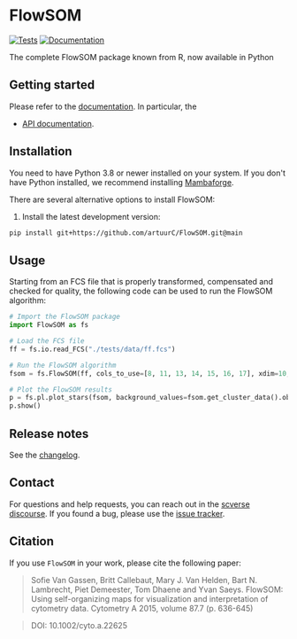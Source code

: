 # FlowSOM

[![Tests][badge-tests]][link-tests]
[![Documentation][badge-docs]][link-docs]

[badge-tests]: https://img.shields.io/github/actions/workflow/status/artuurC/FlowSOM/test.yaml?branch=main
[link-tests]: https://github.com/artuurC/FlowSOM/actions/workflows/test.yml
[badge-docs]: https://img.shields.io/readthedocs/FlowSOM

The complete FlowSOM package known from R, now available in Python

## Getting started

Please refer to the [documentation][link-docs]. In particular, the

-   [API documentation][link-api].

## Installation

You need to have Python 3.8 or newer installed on your system. If you don't have
Python installed, we recommend installing [Mambaforge](https://github.com/conda-forge/miniforge#mambaforge).

There are several alternative options to install FlowSOM:

<!--
1) Install the latest release of `FlowSOM` from `PyPI <https://pypi.org/project/FlowSOM/>`_:

```bash
pip install FlowSOM
```
-->

1. Install the latest development version:

```bash
pip install git+https://github.com/artuurC/FlowSOM.git@main
```

## Usage
Starting from an FCS file that is properly transformed, compensated and checked for quality, the following code can be used to run the FlowSOM algorithm:

```python
# Import the FlowSOM package
import FlowSOM as fs

# Load the FCS file
ff = fs.io.read_FCS("./tests/data/ff.fcs")

# Run the FlowSOM algorithm
fsom = fs.FlowSOM(ff, cols_to_use=[8, 11, 13, 14, 15, 16, 17], xdim=10, ydim=10, n_clus=10)

# Plot the FlowSOM results
p = fs.pl.plot_stars(fsom, background_values=fsom.get_cluster_data().obs.metaclustering)
p.show()
```

## Release notes

See the [changelog][changelog].

## Contact

For questions and help requests, you can reach out in the [scverse discourse][scverse-discourse].
If you found a bug, please use the [issue tracker][issue-tracker].

## Citation
If you use `FlowSOM` in your work, please cite the following paper:

> Sofie Van Gassen, Britt Callebaut, Mary J. Van Helden, Bart N. Lambrecht, Piet Demeester, Tom Dhaene and Yvan Saeys. FlowSOM: Using self-organizing maps for visualization and interpretation of cytometry data. Cytometry A 2015, volume 87.7 (p. 636-645)

> DOI: 10.1002/cyto.a.22625

[scverse-discourse]: https://discourse.scverse.org/
[issue-tracker]: https://github.com/artuurC/FlowSOM/issues
[changelog]: https://FlowSOM.readthedocs.io/latest/changelog.html
[link-docs]: https://FlowSOM.readthedocs.io
[link-api]: https://FlowSOM.readthedocs.io/latest/api.html
